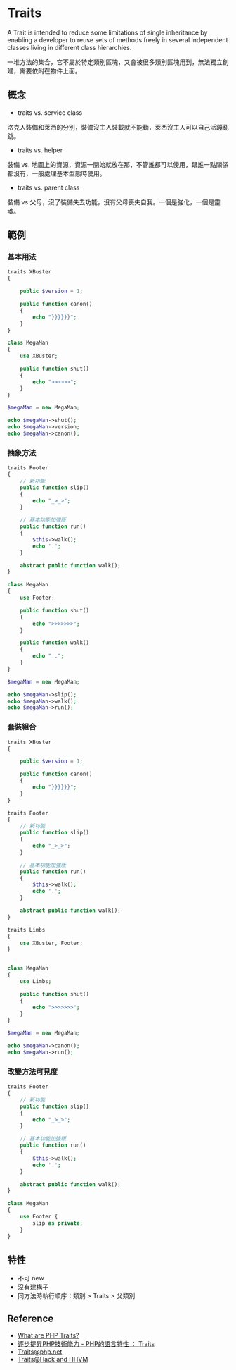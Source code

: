 # Traits

A Trait is intended to reduce some limitations of single inheritance by enabling a developer to reuse sets of methods freely in several independent classes living in different class hierarchies.

一堆方法的集合，它不屬於特定類別區塊，又會被很多類別區塊用到，無法獨立創建，需要依附在物件上面。

## 概念

* traits vs. service class

洛克人裝備和萊西的分別，裝備沒主人裝載就不能動，萊西沒主人可以自己活蹦亂跳。

* traits vs. helper

裝備 vs. 地圖上的資源，資源一開始就放在那，不管誰都可以使用，跟誰一點關係都沒有，一般處理基本型態時使用。

* traits vs. parent class

裝備 vs 父母，沒了裝備失去功能，沒有父母喪失自我。一個是強化，一個是靈魂。

## 範例

### 基本用法

```php
traits XBuster
{

	public $version = 1;

    public function canon()
    {
        echo "}}}}}}";
    }
}

class MegaMan
{
    use XBuster;

    public function shut()
    {
    	echo ">>>>>>";
    }
}

$megaMan = new MegaMan;

echo $megaMan->shut();
echo $megaMan->version;
echo $megaMan->canon();
```

### 抽象方法

```php
traits Footer
{
	// 新功能
    public function slip()
    {
        echo "_>_>";
    }

    // 基本功能加強版
    public function run()
    {
    	$this->walk();
    	echo '.';
    }

    abstract public function walk();
}

class MegaMan
{
    use Footer;

    public function shut()
    {
    	echo ">>>>>>>";
    }

    public function walk()
    {
    	echo "..";
    }
}

$megaMan = new MegaMan;

echo $megaMan->slip();
echo $megaMan->walk();
echo $megaMan->run();

```

### 套裝組合

```php
traits XBuster
{

	public $version = 1;

    public function canon()
    {
        echo "}}}}}}";
    }
}

traits Footer
{
	// 新功能
    public function slip()
    {
        echo "_>_>";
    }

    // 基本功能加強版
    public function run()
    {
    	$this->walk();
    	echo '.';
    }

    abstract public function walk();
}

traits Limbs
{
    use XBuster, Footer;
}


class MegaMan
{
    use Limbs;

    public function shut()
    {
    	echo ">>>>>>>";
    }
}

$megaMan = new MegaMan;

echo $megaMan->canon();
echo $megaMan->run();
```

### 改變方法可見度

```php
traits Footer
{
	// 新功能
    public function slip()
    {
        echo "_>_>";
    }

    // 基本功能加強版
    public function run()
    {
    	$this->walk();
    	echo '.';
    }

    abstract public function walk();
}

class MegaMan
{
	use Footer {
		slip as private;
    }
}
```

## 特性

* 不可 new
* 沒有建構子
* 同方法時執行順序：類別 > Traits > 父類別

### 

## Reference
* [What are PHP Traits?](http://culttt.com/2014/06/25/php-traits/)
* [逐步提昇PHP技術能力 - PHP的語言特性 ： Traits](http://ithelp.ithome.com.tw/question/10133226)
* [Traits@php.net](http://php.net/manual/en/language.oop5.traits.php)
* [Traits@Hack and HHVM](http://docs.hhvm.com/manual/en/hack.traits.php)